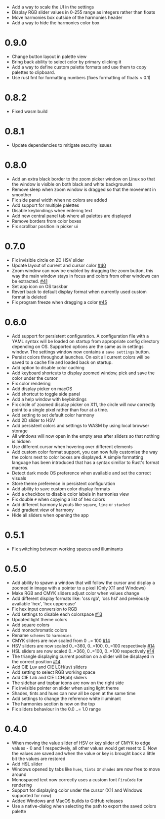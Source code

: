 #
- Add a way to scale the UI in the settings
- Display RGB slider values in 0-255 range as integers rather than floats
- Move harmonies box outside of the harmonies header
- Add a way to hide the harmonies color box

# 0.9.0
- Change button layout in palette view
- Bring back ability to select color by primary clicking it
- Add a way to define custom palette formats and use them to copy palettes to clipboard.
- Use rust fmt for formatting numbers (fixes formatting of floats < 0.1)

# 0.8.2
- Fixed wasm build

# 0.8.1
- Update dependencies to mitigate security issues

# 0.8.0
- Add an extra black border to the zoom picker window on Linux so that the window is visible on both black and white backgrounds
- Remove sleep when zoom window is dragged so that the movement in smoother
- Fix side panel width when no colors are added
- Add support for multiple palettes
- Disable keybindings when entering text
- Add new central panel tab where all palettes are displayed
- Remove borders from color boxes
- Fix scrollbar position in picker ui

# 0.7.0
- Fix invisible circle on 2D HSV slider
- Update layout of current and cursor color [#40](https://github.com/vv9k/epick/pull/40)
- Zoom window can now be enabled by dragging the zoom button, this way the main window stays in focus and colors from other windows can be extracted. [#41](https://github.com/vv9k/epick/pull/41)
- Set app icon on OS taskbar
- Revert back to default display format when currently used custom format is deleted
- Fix program freeze when dragging a color [#45](https://github.com/vv9k/epick/pull/45)

# 0.6.0
- Add support for persistent configuration. A configuration file with a YAML syntax will be loaded on startup from appropriate config directory depending on OS.
  Supported options are the same as in settings window. The settings window now contains a `save settings` button.
- Persist colors throughout launches. On exit all current colors will be saved to a cache file and loaded back on startup.
- Add option to disable color caching
- Add keyboard shortcuts to display zoomed window, pick and save the color under the cursor
- Fix color rendering
- Add display picker on macOS
- Add shortcut to toggle side panel
- Add a help window with keybindings
- Fix circle of zoomed display picker on X11, the circle will now correctly point to a single pixel rather than four at a time.
- Add setting to set default color harmony
- Add 2D slider to HSV
- Add persistent colors and settings to WASM by using local browser storage
- All windows will now open in the empty area after sliders so that nothing is hidden
- Use different cursor when hovering over different elements
- Add custom color format support, you can now fully customise the way the colors next to color boxes are displayed.
  A simple formatting language has been introduced that has a syntax simillar to Rust's format macros.
- Detect dark mode OS preference when available and set the correct visuals
- Store theme preference in persistent configuration
- Add ability to save custom color display formats
- Add a checkbox to disable color labels in harmonies view
- Fix double `#` when copying a list of hex colors
- Add different harmony layouts like `square`, `line` or `stacked`
- Add gradient view of harmony
- Hide all sliders when opening the app

# 0.5.1
- Fix switching between working spaces and illuminants

# 0.5.0
- Add ability to spawn a window that will follow the cursor and display a zoomed in image with a pointer to a pixel (Only X11 and Windows)
- Make RGB and CMYK sliders adjust color when values change
- Add different display formats like: 'css rgb', 'css hsl' and previously available 'hex', 'hex uppercase'
- Fix hex input conversion to RGB
- Add settings to disable each colorspace [#13](https://github.com/vv9k/epick/pull/13)
- Updated light theme colors
- Add square colors
- Add monochromatic colors
- Rename `schemes` to `harmonies`
- CMYK sliders are now scaled from 0 ..= 100 [#14](https://github.com/vv9k/epick/pull/14)
- HSV sliders are now scaled 0..=360, 0..=100, 0..=100 respectively [#14](https://github.com/vv9k/epick/pull/14)
- HSL sliders are now scaled 0..=360, 0..=100, 0..=100 respectively [#14](https://github.com/vv9k/epick/pull/14)
- The triangle displaying current position on a slider will be displayed in the correct position [#14](https://github.com/vv9k/epick/pull/14)
- Add CIE Luv and CIE LCH(uv) sliders
- Add setting to select RGB working space
- Add CIE Lab and CIE LCH(ab) sliders
- The sidebar and topbar icons are now on the right side
- Fix invisible pointer on slider when using light theme
- Shades, tints and hues can now all be open at the same time
- Add settings to change the reference white illuminant
- The harmonies section is now on the top
- Fix sliders behaviour in the 0.0 ..= 1.0 range

# 0.4.0

- When moving the value slider of HSV or key slider of CMYK to edge values - 0 and 1 respectively, all other values would get reset to 0. Now the values are saved and when the value or key is brought back a little bit the values are restored
- Add HSL slider
- Windows opened by tabs like `hues`, `tints` or `shades` are now free to move around
- Monospaced text now correctly uses a custom font `FiraCode` for rendering
- Support for displaying color under the cursor (X11 and Windows supported for now)
- Added Windows and MacOS builds to GitHub releases
- Use a native-dialog when selecting the path to export the saved colors palette
